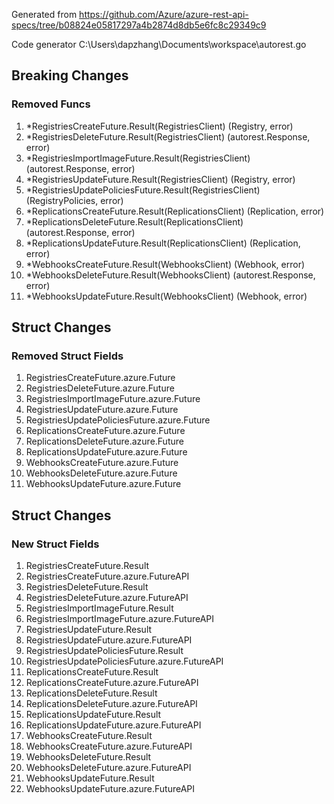 Generated from https://github.com/Azure/azure-rest-api-specs/tree/b08824e05817297a4b2874d8db5e6fc8c29349c9

Code generator C:\Users\dapzhang\Documents\workspace\autorest.go

## Breaking Changes

### Removed Funcs

1. *RegistriesCreateFuture.Result(RegistriesClient) (Registry, error)
1. *RegistriesDeleteFuture.Result(RegistriesClient) (autorest.Response, error)
1. *RegistriesImportImageFuture.Result(RegistriesClient) (autorest.Response, error)
1. *RegistriesUpdateFuture.Result(RegistriesClient) (Registry, error)
1. *RegistriesUpdatePoliciesFuture.Result(RegistriesClient) (RegistryPolicies, error)
1. *ReplicationsCreateFuture.Result(ReplicationsClient) (Replication, error)
1. *ReplicationsDeleteFuture.Result(ReplicationsClient) (autorest.Response, error)
1. *ReplicationsUpdateFuture.Result(ReplicationsClient) (Replication, error)
1. *WebhooksCreateFuture.Result(WebhooksClient) (Webhook, error)
1. *WebhooksDeleteFuture.Result(WebhooksClient) (autorest.Response, error)
1. *WebhooksUpdateFuture.Result(WebhooksClient) (Webhook, error)

## Struct Changes

### Removed Struct Fields

1. RegistriesCreateFuture.azure.Future
1. RegistriesDeleteFuture.azure.Future
1. RegistriesImportImageFuture.azure.Future
1. RegistriesUpdateFuture.azure.Future
1. RegistriesUpdatePoliciesFuture.azure.Future
1. ReplicationsCreateFuture.azure.Future
1. ReplicationsDeleteFuture.azure.Future
1. ReplicationsUpdateFuture.azure.Future
1. WebhooksCreateFuture.azure.Future
1. WebhooksDeleteFuture.azure.Future
1. WebhooksUpdateFuture.azure.Future

## Struct Changes

### New Struct Fields

1. RegistriesCreateFuture.Result
1. RegistriesCreateFuture.azure.FutureAPI
1. RegistriesDeleteFuture.Result
1. RegistriesDeleteFuture.azure.FutureAPI
1. RegistriesImportImageFuture.Result
1. RegistriesImportImageFuture.azure.FutureAPI
1. RegistriesUpdateFuture.Result
1. RegistriesUpdateFuture.azure.FutureAPI
1. RegistriesUpdatePoliciesFuture.Result
1. RegistriesUpdatePoliciesFuture.azure.FutureAPI
1. ReplicationsCreateFuture.Result
1. ReplicationsCreateFuture.azure.FutureAPI
1. ReplicationsDeleteFuture.Result
1. ReplicationsDeleteFuture.azure.FutureAPI
1. ReplicationsUpdateFuture.Result
1. ReplicationsUpdateFuture.azure.FutureAPI
1. WebhooksCreateFuture.Result
1. WebhooksCreateFuture.azure.FutureAPI
1. WebhooksDeleteFuture.Result
1. WebhooksDeleteFuture.azure.FutureAPI
1. WebhooksUpdateFuture.Result
1. WebhooksUpdateFuture.azure.FutureAPI
